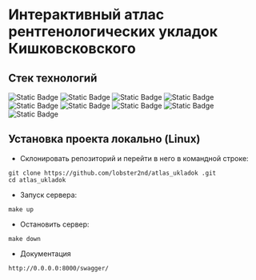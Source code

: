 # Интерактивный атлас рентгенологических укладок Кишковсковского  

## Стек технологий  

![Static Badge](https://img.shields.io/badge/Python-3.10%20%7C%203.11%20%7C%203.12-blue?logo=python)
  ![Static Badge](https://img.shields.io/badge/Django-5.0.7-blue?logo=django)
 ![Static Badge](https://img.shields.io/badge/DjangoRestFramework-3.15.2-blue) 
 ![Static Badge](https://img.shields.io/badge/Celery-5.4.0-blue?logo=celery)
 ![Static Badge](https://img.shields.io/badge/Redis-5.0.8-blue?logo=redis)
 ![Static Badge](https://img.shields.io/badge/Docker-27.2.1-blue?logo=docker)
 ![Static Badge](https://img.shields.io/badge/DockerCompose-1.25.3-blue?logo=docker)
 ![Static Badge](https://img.shields.io/badge/Aiogram-3.12-blue)
 ![Static Badge](https://img.shields.io/badge/Postgresql-16.4.1-blue?logo=postgresql)




## Установка проекта локально (Linux)  
+ Склонировать репозиторий и перейти в него в командной строке:  
```
git clone https://github.com/lobster2nd/atlas_ukladok .git  
cd atlas_ukladok  
```  

+ Запуск сервера:  

```
make up
```

+ Остановить сервер:  

```
make down
```

+ Документация
```
http://0.0.0.0:8000/swagger/
```  
